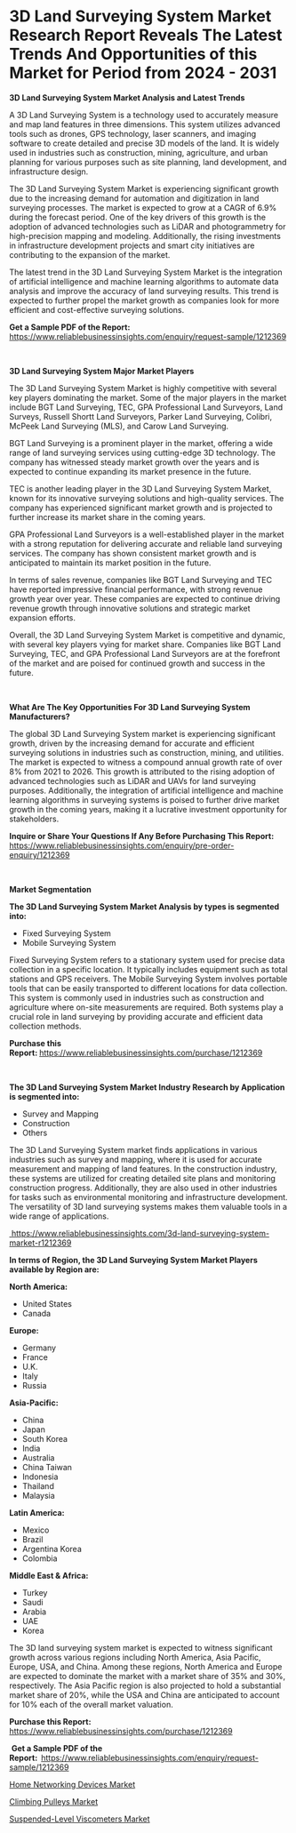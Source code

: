 <p><h1>3D Land Surveying System Market Research Report Reveals The Latest Trends And Opportunities of this Market for Period from 2024 - 2031</h1></p><p><strong>3D Land Surveying System Market Analysis and Latest Trends</strong></p>
<p><p>A 3D Land Surveying System is a technology used to accurately measure and map land features in three dimensions. This system utilizes advanced tools such as drones, GPS technology, laser scanners, and imaging software to create detailed and precise 3D models of the land. It is widely used in industries such as construction, mining, agriculture, and urban planning for various purposes such as site planning, land development, and infrastructure design.</p><p>The 3D Land Surveying System Market is experiencing significant growth due to the increasing demand for automation and digitization in land surveying processes. The market is expected to grow at a CAGR of 6.9% during the forecast period. One of the key drivers of this growth is the adoption of advanced technologies such as LiDAR and photogrammetry for high-precision mapping and modeling. Additionally, the rising investments in infrastructure development projects and smart city initiatives are contributing to the expansion of the market.</p><p>The latest trend in the 3D Land Surveying System Market is the integration of artificial intelligence and machine learning algorithms to automate data analysis and improve the accuracy of land surveying results. This trend is expected to further propel the market growth as companies look for more efficient and cost-effective surveying solutions.</p></p>
<p><strong>Get a Sample PDF of the Report:&nbsp;</strong> <a href="https://www.reliablebusinessinsights.com/enquiry/request-sample/1212369">https://www.reliablebusinessinsights.com/enquiry/request-sample/1212369</a></p>
<p>&nbsp;</p>
<p><strong>3D Land Surveying System Major Market Players</strong></p>
<p><p>The 3D Land Surveying System Market is highly competitive with several key players dominating the market. Some of the major players in the market include BGT Land Surveying, TEC, GPA Professional Land Surveyors, Land Surveys, Russell Shortt Land Surveyors, Parker Land Surveying, Colibri, McPeek Land Surveying (MLS), and Carow Land Surveying.</p><p>BGT Land Surveying is a prominent player in the market, offering a wide range of land surveying services using cutting-edge 3D technology. The company has witnessed steady market growth over the years and is expected to continue expanding its market presence in the future.</p><p>TEC is another leading player in the 3D Land Surveying System Market, known for its innovative surveying solutions and high-quality services. The company has experienced significant market growth and is projected to further increase its market share in the coming years.</p><p>GPA Professional Land Surveyors is a well-established player in the market with a strong reputation for delivering accurate and reliable land surveying services. The company has shown consistent market growth and is anticipated to maintain its market position in the future.</p><p>In terms of sales revenue, companies like BGT Land Surveying and TEC have reported impressive financial performance, with strong revenue growth year over year. These companies are expected to continue driving revenue growth through innovative solutions and strategic market expansion efforts.</p><p>Overall, the 3D Land Surveying System Market is competitive and dynamic, with several key players vying for market share. Companies like BGT Land Surveying, TEC, and GPA Professional Land Surveyors are at the forefront of the market and are poised for continued growth and success in the future.</p></p>
<p>&nbsp;</p>
<p><strong>What Are The Key Opportunities For 3D Land Surveying System Manufacturers?</strong></p>
<p><p>The global 3D Land Surveying System market is experiencing significant growth, driven by the increasing demand for accurate and efficient surveying solutions in industries such as construction, mining, and utilities. The market is expected to witness a compound annual growth rate of over 8% from 2021 to 2026. This growth is attributed to the rising adoption of advanced technologies such as LiDAR and UAVs for land surveying purposes. Additionally, the integration of artificial intelligence and machine learning algorithms in surveying systems is poised to further drive market growth in the coming years, making it a lucrative investment opportunity for stakeholders.</p></p>
<p><strong>Inquire or Share Your Questions If Any Before Purchasing This Report:</strong> <a href="https://www.reliablebusinessinsights.com/enquiry/pre-order-enquiry/1212369">https://www.reliablebusinessinsights.com/enquiry/pre-order-enquiry/1212369</a></p>
<p>&nbsp;</p>
<p><strong>Market Segmentation</strong></p>
<p><strong>The 3D Land Surveying System Market Analysis by types is segmented into:</strong></p>
<p><ul><li>Fixed Surveying System</li><li>Mobile Surveying System</li></ul></p>
<p><p>Fixed Surveying System refers to a stationary system used for precise data collection in a specific location. It typically includes equipment such as total stations and GPS receivers. The Mobile Surveying System involves portable tools that can be easily transported to different locations for data collection. This system is commonly used in industries such as construction and agriculture where on-site measurements are required. Both systems play a crucial role in land surveying by providing accurate and efficient data collection methods.</p></p>
<p><strong>Purchase this Report:&nbsp;</strong><a href="https://www.reliablebusinessinsights.com/purchase/1212369">https://www.reliablebusinessinsights.com/purchase/1212369</a></p>
<p>&nbsp;</p>
<p><strong>The 3D Land Surveying System Market Industry Research by Application is segmented into:</strong></p>
<p><ul><li>Survey and Mapping</li><li>Construction</li><li>Others</li></ul></p>
<p><p>The 3D Land Surveying System market finds applications in various industries such as survey and mapping, where it is used for accurate measurement and mapping of land features. In the construction industry, these systems are utilized for creating detailed site plans and monitoring construction progress. Additionally, they are also used in other industries for tasks such as environmental monitoring and infrastructure development. The versatility of 3D land surveying systems makes them valuable tools in a wide range of applications.</p></p>
<p><a href="https://www.reliablebusinessinsights.com/3d-land-surveying-system-market-r1212369">&nbsp;https://www.reliablebusinessinsights.com/3d-land-surveying-system-market-r1212369</a></p>
<p><strong>In terms of Region, the 3D Land Surveying System Market Players available by Region are:</strong></p>
<p>
    <p> <strong> North America: </strong>
        <ul>
            <li>United States</li>
            <li>Canada</li>
        </ul>
        </p> 
    <p> <strong> Europe: </strong>
        <ul>
            <li>Germany</li>
            <li>France</li>
            <li>U.K.</li>
            <li>Italy</li>
            <li>Russia</li>
        </ul>
        </p> 
    <p> <strong> Asia-Pacific: </strong>
        <ul>
            <li>China</li>
            <li>Japan</li>
            <li>South Korea</li>
            <li>India</li>
            <li>Australia</li>
            <li>China Taiwan</li>
            <li>Indonesia</li>
            <li>Thailand</li>
            <li>Malaysia</li>
        </ul>
        </p> 
    <p> <strong> Latin America: </strong>
        <ul>
            <li>Mexico</li>
            <li>Brazil</li>
            <li>Argentina Korea</li>
            <li>Colombia</li>
        </ul>
        </p> 
    <p> <strong> Middle East & Africa: </strong>
        <ul>
            <li>Turkey</li>
            <li>Saudi</li>
            <li>Arabia</li>
            <li>UAE</li>
            <li>Korea</li>
        </ul>
    </p>
    </p>
<p><p>The 3D land surveying system market is expected to witness significant growth across various regions including North America, Asia Pacific, Europe, USA, and China. Among these regions, North America and Europe are expected to dominate the market with a market share of 35% and 30%, respectively. The Asia Pacific region is also projected to hold a substantial market share of 20%, while the USA and China are anticipated to account for 10% each of the overall market valuation.</p></p>
<p><strong>Purchase this Report: </strong><a href="https://www.reliablebusinessinsights.com/purchase/1212369">https://www.reliablebusinessinsights.com/purchase/1212369</a></p>
<p>&nbsp;<strong>Get a Sample PDF of the Report:&nbsp;&nbsp;</strong><a href="https://www.reliablebusinessinsights.com/enquiry/request-sample/1212369">https://www.reliablebusinessinsights.com/enquiry/request-sample/1212369</a></p>
<p><strong></strong></p>
<p><p><a href="https://github.com/howellLesch2002/Market-Research-Report-List-1/blob/main/home-networking-devices-market.md">Home Networking Devices Market</a></p><p><a href="https://medium.com/@elizbethsmithb20/climbing-pulleys-industry-analysis-report-its-market-size-share-trends-by-application-region-3e184c3a2f2d">Climbing Pulleys Market</a></p><p><a href="https://medium.com/@jsksk366/insights-into-the-suspended-level-viscometers-industry-market-financial-status-market-size-and-d7c97841fec6">Suspended-Level Viscometers Market</a></p></p>